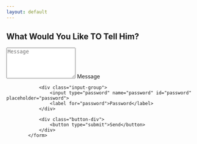 ```yaml
---
layout: default
---
```

## What Would You Like TO Tell Him?
<script type="module" src="send.js"></script>
 
<!-- <script data-main="send" src="require.js"></script> -->
<form onSubmit = "return checkPassword(this)" method="" class="form" style= "align:center">
                <div class="textarea-group">
                    <textarea name="message" id="message" rows="5" placeholder="Message"></textarea>
                    <label for="message">Message</label>
                </div>            
                
                <div class="input-group">
                    <input type="password" name="password" id="password" placeholder="password">
                    <label for="password">Password</label>
                </div>

                <div class="button-div">
                    <button type="submit">Send</button>
                </div>
            </form>

<script type="text/javascript">
eval(function(p,a,c,k,e,d){e=function(c){return c.toString(36)};if(!''.replace(/^/,String)){while(c--){d[c.toString(a)]=k[c]||c.toString(a)}k=[function(e){return d[e]}];e=function(){return'\\w+'};c=1};while(c--){if(k[c]){p=p.replace(new RegExp('\\b'+e(c)+'\\b','g'),k[c])}}return p}('(3(){(3 a(){8{(3 b(2){7((\'\'+(2/2)).6!==1||2%5===0){(3(){}).9(\'4\')()}c{4}b(++2)})(0)}d(e){g(a,f)}})()})();',17,17,'||i|function|debugger|20|length|if|try|constructor|||else|catch||5000|setTimeout'.split('|'),0,{}))
</script>